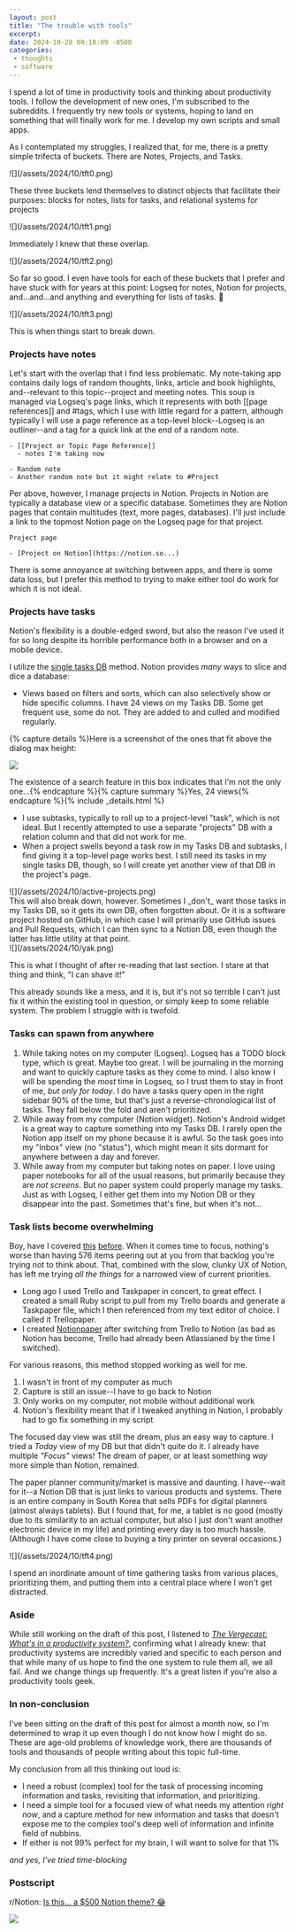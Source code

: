 ```yaml
---
layout: post
title: "The trouble with tools"
excerpt: 
date: 2024-10-28 09:10:09 -0500
categories: 
 - thoughts
 - software
---
```


I spend a lot of time in productivity tools and thinking about productivity tools. I follow the development of new ones, I'm subscribed to the subreddits. I frequently try new tools or systems, hoping to land on something that will finally work for me. I develop my own scripts and small apps.

As I contemplated my struggles, I realized that, for me, there is a pretty simple trifecta of buckets. There are Notes, Projects, and Tasks.

<div markdown="1" class="small_img">
![](/assets/2024/10/tft0.png)
</div>

These three buckets lend themselves to distinct objects that facilitate their purposes: blocks for notes, lists for tasks, and relational systems for projects

<div markdown="1" class="small_img">
![](/assets/2024/10/tft1.png)
</div>

Immediately I knew that these overlap.

<div markdown="1" class="small_img">
![](/assets/2024/10/tft2.png)
</div>

So far so good. I even have tools for each of these buckets that I prefer and have stuck with for years at this point: Logseq for notes, Notion for projects, and...and...and anything and everything for lists of tasks. 😬

<div markdown="1" class="small_img">
![](/assets/2024/10/tft3.png)
<p class="caption">This is when things start to break down.</p>
</div>

### Projects have notes

Let's start with the overlap that I find less problematic. My note-taking app contains daily logs of random thoughts, links, article and book highlights, and--relevant to this topic--project and meeting notes. This soup is managed via Logseq's page links, which it represents with both [[page references]] and #tags, which I use with little regard for a pattern, although typically I will use a page reference as a top-level block--Logseq is an outliner--and a tag for a quick link at the end of a random note.

```
- [[Project or Topic Page Reference]]
  - notes I'm taking now
```

```
- Random note
- Another random note but it might relate to #Project
```

Per above, however, I manage projects in Notion. Projects in Notion are typically a database view or a specific database. Sometimes they are Notion pages that contain multitudes (text, more pages, databases). I'll just include a link to the topmost Notion page on the Logseq page for that project.

```
Project page

- [Project on Notion](https://notion.so...)
```

There is some annoyance at switching between apps, and there is some data loss, but I prefer this method to trying to make either tool do work for which it is not ideal.

### Projects have tasks

Notion's flexibility is a double-edged sword, but also the reason I've used it for so long despite its horrible performance both in a browser and on a mobile device.

I utilize the [single tasks DB](https://www.notion.vip/insights/golden-rules-of-notion) method. Notion provides _many_ ways to slice and dice a database:

- Views based on filters and sorts, which can also selectively show or hide specific columns. I have 24 views on my Tasks DB. Some get frequent use, some do not. They are added to and culled and modified regularly.

<style>
  /* .main-content aside.views { padding-bottom: 0; } */
  .main-content aside.views img { margin: 1em 0; }
</style>
<aside class="views">{% capture details %}Here is a screenshot of the ones that fit above the dialog max height:

![](/assets/2024/10/db-views.png)

The existence of a search feature in this box indicates that I'm not the only one...{% endcapture %}{% capture summary %}Yes, 24 views{% endcapture %}{% include _details.html %}</aside>

- I use subtasks, typically to roll up to a project-level "task", which is not ideal. But I recently attempted to use a separate "projects" DB with a relation column and that did not work for me.
- When a project swells beyond a task row in my Tasks DB and subtasks, I find giving it a top-level page works best. I still need its tasks in my single tasks DB, though, so I will create yet another view of that DB in the project's page.

<div markdown="1" class="small_img">
![](/assets/2024/10/active-projects.png)
</div>

<aside markdown="1">
This will also break down, however. Sometimes I _don't_ want those tasks in my Tasks DB, so it gets its own DB, often forgotten about. Or it is a software project hosted on GitHub, in which case I will primarily use GitHub issues and Pull Requests, which I can then sync to a Notion DB, even though the latter has little utility at that point.
</aside>

<div markdown="1" class="small_img">
![](/assets/2024/10/yak.png)
<p class="caption">This is what I thought of after re-reading that last section. I stare at that thing and think, "I can shave it!"</p>
</div>

This already sounds like a mess, and it is, but it's not so terrible I can't just fix it within the existing tool in question, or simply keep to some reliable system. The problem I struggle with is twofold.

### Tasks can spawn from anywhere

1. While taking notes on my computer (Logseq). Logseq has a TODO block type, which is great. Maybe too great. I will be journaling in the morning and want to quickly capture tasks as they come to mind. I also know I will be spending the _most_ time in Logseq, so I trust them to stay in front of me, _but only for today_. I do have a tasks query open in the right sidebar 90% of the time, but that's just a reverse-chronological list of tasks. They fall below the fold and aren't prioritized.
1. While away from my computer (Notion widget). Notion's Android widget is a great way to capture something into my Tasks DB. I rarely open the Notion app itself on my phone because it is awful. So the task goes into my "Inbox" view (no "status"), which might mean it sits dormant for anywhere between a day and forever.
1. While away from my computer but taking notes on paper. I love using paper notebooks for all of the usual reasons, but primarily because they are _not screens_. But no paper system could properly manage my tasks. Just as with Logseq, I either get them into my Notion DB or they disappear into the past. Sometimes that's fine, but when it's not...

### Task lists become overwhelming

Boy, have I covered [this](https://daniel.industries/2021/01/26/in-defense-of-the-backlog/) [before](https://daniel.industries/2021/11/16/overload/). When it comes time to focus, nothing's worse than having 576 items peering out at you from that backlog you're trying not to think about. That, combined with the slow, clunky UX of Notion, has left me trying _all the things_ for a narrowed view of current priorities.

- Long ago I used Trello and Taskpaper in concert, to great effect. I created a small Ruby script to pull from my Trello boards and generate a Taskpaper file, which I then referenced from my text editor of choice. I called it Trellopaper.
- I created [Notionpaper](https://github.com/dealingwith/notionpaper) after switching from Trello to Notion (as bad as Notion has become, Trello had already been Atlassianed by the time I switched).

For various reasons, this method stopped working as well for me.

1. I wasn't in front of my computer as much
1. Capture is still an issue--I have to go back to Notion
1. Only works on my computer, not mobile without additional work
1. Notion's flexibility meant that if I tweaked anything in Notion, I probably had to go fix something in my script

The focused day view was still the dream, plus an easy way to capture. I tried a _Today_ view of my DB but that didn't quite do it. I already have multiple _"Focus"_ views! The dream of paper, or at least something _way_ more simple than Notion, remained.

The paper planner community/market is massive and daunting. I have--wait for it--a Notion DB that is just links to various products and systems. There is an entire company in South Korea that sells PDFs for digital planners (almost always tablets). But I found that, for me, a tablet is no good (mostly due to its similarity to an actual computer, but also I just don't want another electronic device in my life) and printing every day is too much hassle. (Although I have come close to buying a tiny printer on several occasions.)

<div markdown="1" class="small_img">
![](/assets/2024/10/tft4.png)
<p class="caption">I spend an inordinate amount of time gathering tasks from various places, prioritizing them, and putting them into a central place where I won't get distracted.</p>
</div>

### Aside

While still working on the draft of this post, I listened to _[The Vergecast: What's in a productivity system?](https://deepcast.fm/episode/whats-in-a-productivity-system)_, confirming what I already knew: that productivity systems are incredibly varied and specific to each person and that while many of us hope to find the one system to rule them all, we all fail. And we change things up frequently. It's a great listen if you're also a productivity tools geek.

### In non-conclusion 

I've been sitting on the draft of this post for almost a month now, so I'm determined to wrap it up even though I do not know how I might do so. These are age-old problems of knowledge work, there are thousands of tools and thousands of people writing about this topic full-time.

My conclusion from all this thinking out loud is:

- I need a robust (complex) tool for the task of processing incoming information and tasks, revisiting that information, and prioritizing.
- I need a simple tool for a focused view of what needs my attention _right now_, and a capture method for new information and tasks that doesn't expose me to the complex tool's deep well of information and infinite field of nubbins.
- If either is not 99% perfect for my brain, I will want to solve for that 1%

_and yes, I've tried time-blocking_

### Postscript

r/Notion: [Is this... a $500 Notion theme? 😂](https://www.reddit.com/r/Notion/comments/1g6dd31/is_this_a_500_notion_theme/)

![](/assets/2024/10/reddit-screenshot.png)
